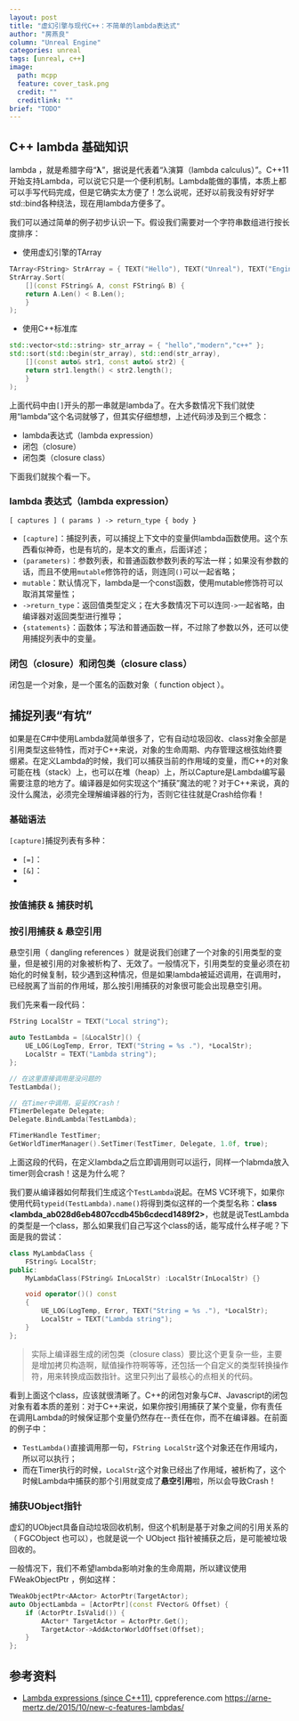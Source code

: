 ```yaml
---
layout: post
title: "虚幻引擎与现代C++：不简单的lambda表达式"
author: "房燕良"
column: "Unreal Engine"
categories: unreal
tags: [unreal, c++]
image:
  path: mcpp
  feature: cover_task.png
  credit: ""
  creditlink: ""
brief: "TODO"
---
```


## C++ lambda 基础知识

lambda ，就是希腊字母“**λ**”，据说是代表着“λ演算（lambda calculus）”。C++11开始支持Lambda，可以说它只是一个便利机制。Lambda能做的事情，本质上都可以手写代码完成，但是它确实太方便了！怎么说呢，还好以前我没有好好学std::bind各种绕法，现在用lambda方便多了。

我们可以通过简单的例子初步认识一下。假设我们需要对一个字符串数组进行按长度排序：

- 使用虚幻引擎的TArray

```c++
TArray<FString> StrArray = { TEXT("Hello"), TEXT("Unreal"), TEXT("Engine")};
StrArray.Sort(
	[](const FString& A, const FString& B) {
	return A.Len() < B.Len();
	}
);
```

- 使用C++标准库
```c++
std::vector<std::string> str_array = { "hello","modern","c++" };
std::sort(std::begin(str_array), std::end(str_array), 
	[](const auto& str1, const auto& str2) {
	return str1.length() < str2.length();
	}
);
```

上面代码中由`[]`开头的那一串就是lambda了。在大多数情况下我们就使用“lambda”这个名词就够了，但其实仔细想想，上述代码涉及到三个概念：
- lambda表达式（lambda expression）
- 闭包（closure）
- 闭包类（closure class）  

下面我们就挨个看一下。

### lambda 表达式（lambda expression）

```
[ captures ] ( params ) -> return_type { body }
```
- `[capture]`：捕捉列表，可以捕捉上下文中的变量供lambda函数使用。这个东西看似神奇，也是有坑的，是本文的重点，后面详述；
- `(parameters)`：参数列表，和普通函数参数列表的写法一样；如果没有参数的话，而且不使用`mutable`修饰符的话，则连同`()`可以一起省略；
- `mutable`：默认情况下，lambda是一个const函数，使用mutable修饰符可以取消其常量性；
- `->return_type`：返回值类型定义；在大多数情况下可以连同`->`一起省略，由编译器对返回类型进行推导；
- `{statements}`：函数体；写法和普通函数一样，不过除了参数以外，还可以使用捕捉列表中的变量。

### 闭包（closure）和闭包类（closure class）

闭包是一个对象，是一个匿名的函数对象（ function object ）。


## 捕捉列表“有坑”

如果是在C#中使用Lambda就简单很多了，它有自动垃圾回收、class对象全部是引用类型这些特性，而对于C++来说，对象的生命周期、内存管理这根弦始终要绷紧。在定义Lambda的时候，我们可以捕获当前的作用域的变量，而C++的对象可能在栈（stack）上，也可以在堆（heap）上，所以Capture是Lambda编写最需要注意的地方了。编译器是如何实现这个“捕获”魔法的呢？对于C++来说，真的没什么魔法，必须完全理解编译器的行为，否则它往往就是Crash给你看！

### 基础语法

`[capture]`捕捉列表有多种：
- `[=]`：
- `[&]`：
- 

### 按值捕获 & 捕获时机


### 按引用捕获 & 悬空引用

悬空引用（ dangling references ）就是说我们创建了一个对象的引用类型的变量，但是被引用的对象被析构了、无效了。一般情况下，引用类型的变量必须在初始化的时候复制，较少遇到这种情况，但是如果lambda被延迟调用，在调用时，已经脱离了当前的作用域，那么按引用捕获的对象很可能会出现悬空引用。  

我们先来看一段代码：

```c++
FString LocalStr = TEXT("Local string");

auto TestLambda = [&LocalStr]() {
	UE_LOG(LogTemp, Error, TEXT("String = %s ."), *LocalStr);
	LocalStr = TEXT("Lambda string");
};

// 在这里直接调用是没问题的
TestLambda();

// 在Timer中调用，妥妥的Crash！
FTimerDelegate Delegate;
Delegate.BindLambda(TestLambda);

FTimerHandle TestTimer;
GetWorldTimerManager().SetTimer(TestTimer, Delegate, 1.0f, true);
```

上面这段的代码，在定义lambda之后立即调用则可以运行，同样一个labmda放入timer则会crash！这是为什么呢？  

我们要从编译器如何帮我们生成这个`TestLambda`说起。在MS VC环境下，如果你使用代码`typeid(TestLambda).name()`将得到类似这样的一个类型名称：**class <lambda_ab028d6eb4807ccdb45b6cdecd1489f2>**，也就是说TestLambda的类型是一个class，那么如果我们自己写这个class的话，能写成什么样子呢？下面是我的尝试：

``` c++
class MyLambdaClass {
	FString& LocalStr;
public:
	MyLambdaClass(FString& InLocalStr) :LocalStr(InLocalStr) {}

	void operator()() const 
	{
		UE_LOG(LogTemp, Error, TEXT("String = %s ."), *LocalStr);
		LocalStr = TEXT("Lambda string");
	}
};
```

> 实际上编译器生成的闭包类（closure class）要比这个更复杂一些，主要是增加拷贝构造啊，赋值操作符啊等等，还包括一个自定义的类型转换操作符，用来转换成函数指针。这里只列出了最核心的点相关的代码。

看到上面这个class，应该就很清晰了。C++的闭包对象与C#、Javascript的闭包对象有着本质的差别：对于C++来说，如果你按引用捕获了某个变量，你有责任在调用Lambda的时候保证那个变量仍然存在--责任在你，而不在编译器。在前面的例子中：
- `TestLambda()`直接调用那一句，`FString LocalStr`这个对象还在作用域内，所以可以执行；
- 而在Timer执行的时候，`LocalStr`这个对象已经出了作用域，被析构了，这个时候Lambda中捕获的那个引用就变成了**悬空引用**啦，所以会导致Crash！

### 捕获UObject指针

虚幻的UObject具备自动垃圾回收机制，但这个机制是基于对象之间的引用关系的（ FGCObject 也可以），也就是说一个 UObject 指针被捕获之后，是可能被垃圾回收的。

一般情况下，我们不希望lambda影响对象的生命周期，所以建议使用 FWeakObjectPtr ，例如这样：

```c++
TWeakObjectPtr<AActor> ActorPtr(TargetActor);
auto ObjectLambda = [ActorPtr](const FVector& Offset) {
	if (ActorPtr.IsValid()) {
		AActor* TargetActor = ActorPtr.Get();
		TargetActor->AddActorWorldOffset(Offset);
	}
};
```

## 参考资料

- [Lambda expressions (since C++11)](https://en.cppreference.com/w/cpp/language/lambda), cppreference.com
https://arne-mertz.de/2015/10/new-c-features-lambdas/